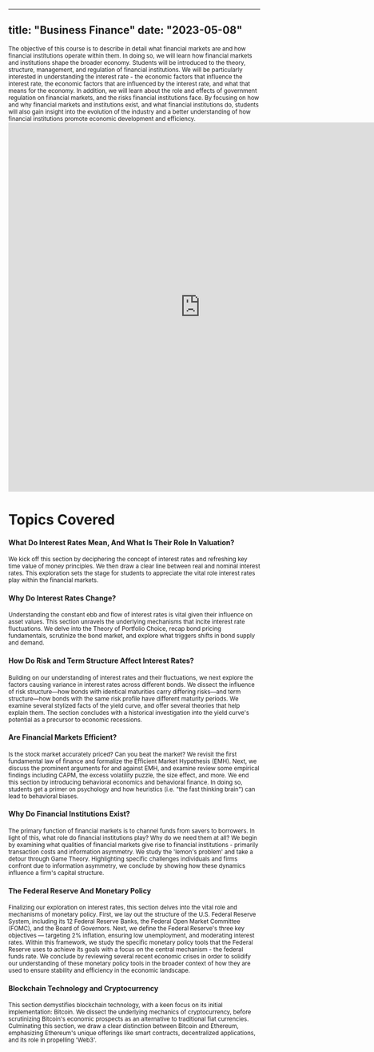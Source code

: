 

---
title: "Business Finance"
date: "2023-05-08"
---

<small>
The objective of this course is to describe in detail what financial markets are and how financial institutions operate within them. In doing so, we will learn how financial markets and institutions shape the broader economy. Students will be introduced to the theory, structure, management, and regulation of financial institutions. We will be particularly interested in understanding the interest rate - the economic factors that influence the interest rate, the economic factors that are influenced by the interest rate, and what that means for the economy. In addition, we will learn about the role and effects of government regulation on financial markets, and the risks financial institutions face. By focusing on how and why financial markets and institutions exist, and what financial institutions do, students will also gain insight into the evolution of the industry and a better understanding of how financial institutions promote economic development and efficiency.
</small>


<!-- Put your Kaltura iframe code here -->
<div class="video-container">
<iframe id="kaltura_player" src="https://cdnapisec.kaltura.com/p/1492301/sp/149230100/embedIframeJs/uiconf_id/49148882/partner_id/1492301?iframeembed=true&playerId=kaltura_player&entry_id=1_gwn96tmf&flashvars[streamerType]=auto&amp;flashvars[localizationCode]=en&amp;flashvars[sideBarContainer.plugin]=true&amp;flashvars[sideBarContainer.position]=left&amp;flashvars[sideBarContainer.clickToClose]=true&amp;flashvars[chapters.plugin]=true&amp;flashvars[chapters.layout]=vertical&amp;flashvars[chapters.thumbnailRotator]=false&amp;flashvars[streamSelector.plugin]=true&amp;flashvars[EmbedPlayer.SpinnerTarget]=videoHolder&amp;flashvars[dualScreen.plugin]=true&amp;flashvars[Kaltura.addCrossoriginToIframe]=true&amp;&wid=1_y4pw04c5" width="768" height="738" allowfullscreen webkitallowfullscreen mozAllowFullScreen allow="autoplay *; fullscreen *; encrypted-media *" sandbox="allow-downloads allow-forms allow-same-origin allow-scripts allow-top-navigation allow-pointer-lock allow-popups allow-modals allow-orientation-lock allow-popups-to-escape-sandbox allow-presentation allow-top-navigation-by-user-activation" frameborder="0" title="Introduction"></iframe>
</div>


<!-- {{< video src="/videos/vid1.mp4" format="mp4" >}} --> 


# Topics Covered

#### What Do Interest Rates Mean, And What Is Their Role In Valuation?

<small>
We kick off this section by deciphering the concept of interest rates and refreshing key time value of money principles. We then draw a clear line between real and nominal interest rates. This exploration sets the stage for students to appreciate the vital role interest rates play within the financial markets.
</small>

#### Why Do Interest Rates Change?

<small>
Understanding the constant ebb and flow of interest rates is vital given their influence on asset values. This section unravels the underlying mechanisms that incite interest rate fluctuations. We delve into the Theory of Portfolio Choice, recap bond pricing fundamentals, scrutinize the bond market, and explore what triggers shifts in bond supply and demand.
</small>

#### How Do Risk and Term Structure Affect Interest Rates?

<small>
Building on our understanding of interest rates and their fluctuations, we next explore the factors causing variance in interest rates across different bonds. We dissect the influence of risk structure—how bonds with identical maturities carry differing risks—and term structure—how bonds with the same risk profile have different maturity periods. We examine several stylized facts of the yield curve, and offer several theories that help explain them. The section concludes with a historical investigation into the yield curve's potential as a precursor to economic recessions.
</small>

#### Are Financial Markets Efficient?

<small>
Is the stock market accurately priced? Can you beat the market? We revisit the first fundamental law of finance and formalize the Efficient Market Hypothesis (EMH). Next, we discuss the prominent arguments for and against EMH, and examine review some empirical findings including CAPM, the excess volatility puzzle, the size effect, and more. We end this section by introducing behavioral economics and behavioral finance. In doing so, students get a primer on psychology and how heuristics (i.e. "the fast thinking brain") can lead to behavioral biases. 
</small>

#### Why Do Financial Institutions Exist?

<small> 
The primary function of financial markets is to channel funds from savers to borrowers. In light of this, what role do financial institutions play? Why do we need them at all? We begin by examining what qualities of financial markets give rise to financial institutions - primarily transaction costs and information asymmetry. We study the 'lemon's problem' and take a detour through Game Theory. Highlighting specific challenges individuals and firms confront due to information asymmetry, we conclude by showing how these dynamics influence a firm's capital structure.
</small>

#### The Federal Reserve And Monetary Policy

<small>
Finalizing our exploration on interest rates, this section delves into the vital role and mechanisms of monetary policy. First, we lay out the structure of the U.S. Federal Reserve System, including its 12 Federal Reserve Banks, the Federal Open Market Committee (FOMC), and the Board of Governors. Next, we define the Federal Reserve's three key objectives — targeting 2% inflation, ensuring low unemployment, and moderating interest rates. Within this framework, we study the specific monetary policy tools that the Federal Reserve uses to achieve its goals with a focus on the central mechanism - the federal funds rate. We conclude by reviewing several recent economic crises in order to solidify our understanding of these monetary policy tools in the broader context of how they are used to ensure stability and efficiency in the economic landscape.
</small>

#### Blockchain Technology and Cryptocurrency

<small>
This section demystifies blockchain technology, with a keen focus on its initial implementation: Bitcoin. We dissect the underlying mechanics of cryptocurrency, before scrutinizing Bitcoin's economic prospects as an alternative to traditional fiat currencies. Culminating this section, we draw a clear distinction between Bitcoin and Ethereum, emphasizing Ethereum's unique offerings like smart contracts, decentralized applications, and its role in propelling 'Web3'. 
</small>

